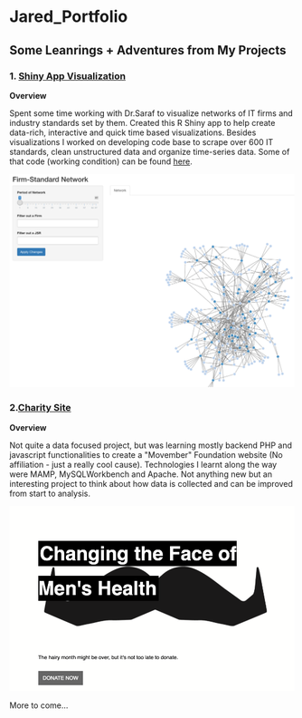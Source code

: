 # Jared_Portfolio

## Some Leanrings + Adventures from My Projects

### 1. [Shiny App Visualization](https://github.com/jaredc7/research_public/blob/main/app.R)

**Overview**

Spent some time working with Dr.Saraf to visualize networks of IT firms and industry standards set by them. Created this R Shiny app to help create data-rich, interactive and quick time based visualizations. Besides visualizations I worked on developing code base to scrape over 600 IT standards, clean unstructured data and organize time-series data. Some of that code (working condition) can be found [here](https://github.com/jaredc7/research_public). 

![](/images/Screen%20Shot%202021-01-27%20at%2010.56.55%20PM.png)

### 2.[Charity Site](https://github.com/jaredc7/465_project)

**Overview**

Not quite a data focused project, but was learning mostly backend PHP and javascript functionalities to create a "Movember" Foundation website (No affiliation - just a really cool cause). Technologies I learnt along the way were MAMP, MySQLWorkbench and Apache. Not anything new but an interesting project to think about how data is collected and can be improved from start to analysis.

![](/images/Screen%20Shot%202021-01-27%20at%2011.23.27%20PM.png)

More to come...
